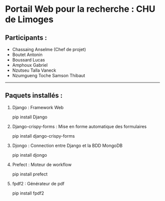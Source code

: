 Portail Web pour la recherche : CHU de Limoges
==============================================

## Participants :
* Chassaing Anselme (Chef de projet)
* Boutet Antonin
* Boussard Lucas
* Amphoux Gabriel
* Nzutseu Talla Vaneck
* Nzumgueng Toche Samson Thibaut

---------------------------------------------

## Paquets installés : 
1. Django : Framework Web
    
    pip install Django
   
2. Django-crispy-forms : Mise en forme automatique des formulaires

    pip install django-crispy-forms
   
3. Djongo : Connection entre Django et la BDD MongoDB

   pip install djongo

4. Prefect : Moteur de workflow

   pip install prefect

5. fpdf2 : Générateur de pdf

   pip install fpdf2